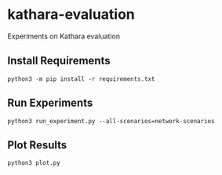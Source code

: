 # kathara-evaluation
Experiments on Kathara evaluation

## Install Requirements
```
python3 -m pip install -r requirements.txt
```

## Run Experiments
```
python3 run_experiment.py --all-scenarios=network-scenarios
```

## Plot Results
```
python3 plot.py
```